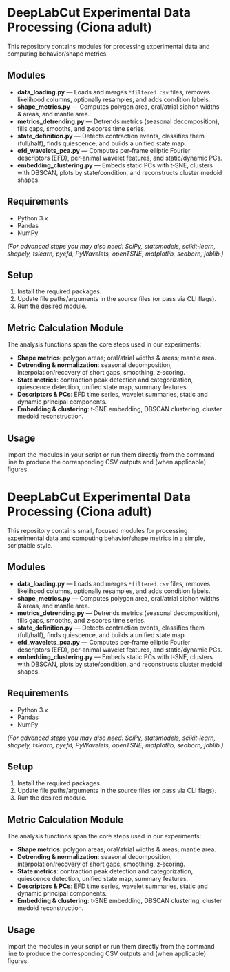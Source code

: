 # DeepLabCut Experimental Data Processing (Ciona adult)

This repository contains modules for processing experimental data and computing behavior/shape metrics.

## Modules

- **data_loading.py** — Loads and merges `*filtered.csv` files, removes likelihood columns, optionally resamples, and adds condition labels.
- **shape_metrics.py** — Computes polygon area, oral/atrial siphon widths & areas, and mantle area.
- **metrics_detrending.py** — Detrends metrics (seasonal decomposition), fills gaps, smooths, and z‑scores time series.
- **state_definition.py** — Detects contraction events, classifies them (full/half), finds quiescence, and builds a unified state map.
- **efd_wavelets_pca.py** — Computes per‑frame elliptic Fourier descriptors (EFD), per‑animal wavelet features, and static/dynamic PCs.
- **embedding_clustering.py** — Embeds static PCs with t‑SNE, clusters with DBSCAN, plots by state/condition, and reconstructs cluster medoid shapes.

## Requirements

- Python 3.x
- Pandas
- NumPy

*(For advanced steps you may also need: SciPy, statsmodels, scikit‑learn, shapely, tslearn, pyefd, PyWavelets, openTSNE, matplotlib, seaborn, joblib.)*

## Setup

1. Install the required packages.
2. Update file paths/arguments in the source files (or pass via CLI flags).
3. Run the desired module.

## Metric Calculation Module

The analysis functions span the core steps used in our experiments:

- **Shape metrics**: polygon areas; oral/atrial widths & areas; mantle area.
- **Detrending & normalization**: seasonal decomposition, interpolation/recovery of short gaps, smoothing, z‑scoring.
- **State metrics**: contraction peak detection and categorization, quiescence detection, unified state map, summary features.
- **Descriptors & PCs**: EFD time series, wavelet summaries, static and dynamic principal components.
- **Embedding & clustering**: t‑SNE embedding, DBSCAN clustering, cluster medoid reconstruction.

## Usage

Import the modules in your script or run them directly from the command line to produce the corresponding CSV outputs and (when applicable) figures.

# DeepLabCut Experimental Data Processing (Ciona adult)

This repository contains small, focused modules for processing experimental data and computing behavior/shape metrics in a simple, scriptable style.

## Modules

- **data_loading.py** — Loads and merges `*filtered.csv` files, removes likelihood columns, optionally resamples, and adds condition labels.
- **shape_metrics.py** — Computes polygon area, oral/atrial siphon widths & areas, and mantle area.
- **metrics_detrending.py** — Detrends metrics (seasonal decomposition), fills gaps, smooths, and z‑scores time series.
- **state_definition.py** — Detects contraction events, classifies them (full/half), finds quiescence, and builds a unified state map.
- **efd_wavelets_pca.py** — Computes per‑frame elliptic Fourier descriptors (EFD), per‑animal wavelet features, and static/dynamic PCs.
- **embedding_clustering.py** — Embeds static PCs with t‑SNE, clusters with DBSCAN, plots by state/condition, and reconstructs cluster medoid shapes.

## Requirements

- Python 3.x
- Pandas
- NumPy

*(For advanced steps you may also need: SciPy, statsmodels, scikit‑learn, shapely, tslearn, pyefd, PyWavelets, openTSNE, matplotlib, seaborn, joblib.)*

## Setup

1. Install the required packages.
2. Update file paths/arguments in the source files (or pass via CLI flags).
3. Run the desired module.

## Metric Calculation Module

The analysis functions span the core steps used in our experiments:

- **Shape metrics**: polygon areas; oral/atrial widths & areas; mantle area.
- **Detrending & normalization**: seasonal decomposition, interpolation/recovery of short gaps, smoothing, z‑scoring.
- **State metrics**: contraction peak detection and categorization, quiescence detection, unified state map, summary features.
- **Descriptors & PCs**: EFD time series, wavelet summaries, static and dynamic principal components.
- **Embedding & clustering**: t‑SNE embedding, DBSCAN clustering, cluster medoid reconstruction.

## Usage

Import the modules in your script or run them directly from the command line to produce the corresponding CSV outputs and (when applicable) figures.

